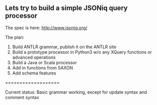 ## Lets try to build a simple JSONiq query processor
The spec is here: http://www.jsoniq.org/

The plan:
 1. Build ANTLR grammar, publish it on the ANTLR site
 2. Build a prototype processor in Python3 w/o any XQuery functions or advanced operations
 3. Build a Java or Scala processor
 4. Add in functions from SAXON
 5. Add schema features

===================

Current status: Basic grammar working, except for update syntax and comment syntax
